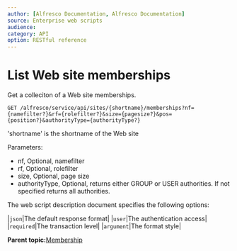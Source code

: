 ```yaml
---
author: [Alfresco Documentation, Alfresco Documentation]
source: Enterprise web scripts
audience: 
category: API
option: RESTful reference
---
```


# List Web site memberships

Get a colleciton of a Web site memberships.

`GET /alfresco/service/api/sites/{shortname}/memberships?nf={namefilter?}&rf={rolefilter?}&size={pagesize?}&pos={position?}&authorityType={authorityType?}`



'shortname' is the shortname of the Web site

Parameters:

-   nf, Optional, namefilter
-   rf, Optional, rolefilter
-   size, Optional, page size
-   authorityType, Optional, returns either GROUP or USER authorities. If not specified returns all authorities.

The web script description document specifies the following options:

|`json`|The default response format|
|`user`|The authentication access|
|`required`|The transaction level|
|`argument`|The format style|

**Parent topic:**[Membership](../references/RESTful-Membership.md)

